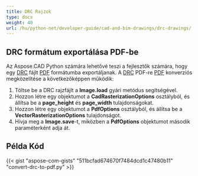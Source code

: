 ```yaml
---
title: DRC Rajzok
type: docs
weight: 40
url: /hu/python-net/developer-guide/cad-and-bim-drawings/drc-drawings/
---
```


## **DRC formátum exportálása PDF-be**

Az Aspose.CAD Python számára lehetővé teszi a fejlesztők számára, hogy egy [DRC](https://docs.fileformat.com/3d/drc/) fájlt [PDF](https://docs.fileformat.com/pdf/) formátumba exportáljanak. A [DRC](https://docs.fileformat.com/3d/drc/) PDF-re [PDF](https://docs.fileformat.com/pdf/) konverziós megközelítése a következőképpen működik:

1. Töltse be a DRC rajzfájlt a **Image.load** gyári metódus segítségével.
1. Hozzon létre egy objektumot a **CadRasterizationOptions** osztályból, és állítsa be a **page_height** és **page_width** tulajdonságokat.
1. Hozzon létre egy objektumot a **PdfOptions** osztályból, és állítsa be a **VectorRasterizationOptions** tulajdonságot.
1. Hívja meg a **Image.save**-t, miközben a **PdfOptions** objektumot második paraméterként adja át.

## Példa Kód


{{< gist "aspose-com-gists" "511bcfad674670f7484dcd1c47480b11" "convert-drc-to-pdf.py" >}}
